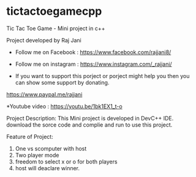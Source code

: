 # tictactoegamecpp
Tic Tac Toe Game - Mini project in c++

Project developed by Raj Jani
* Follow me on Facebook : https://www.facebook.com/rajjani8/

* Follow me on instagram : https://www.instagram.com/_rajjani/

* If you want to support this porject or porject might help you then you can show some support by donating.

https://www.paypal.me/rajjani

*Youtube video : https://youtu.be/1bk1EX1_t-o 

Project Description:
This Mini project is developed in DevC++ IDE. 
download the sorce code and complie and run to use this project.

Feature of Project:
1. One vs scomputer with host 
2. Two player mode
3. freedom to select x or o for both players
4. host will deaclare winner.
